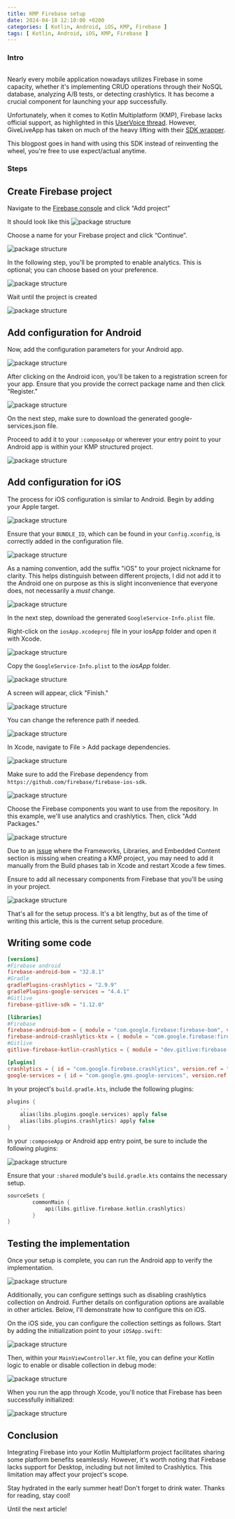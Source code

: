 ```yaml
---
title: KMP Firebase setup
date: 2024-04-18 12:10:00 +0200
categories: [ Kotlin, Android, iOS, KMP, Firebase ]
tags: [ Kotlin, Android, iOS, KMP, Firebase ]
---
```


### Intro

<img src="/assets/img/kmp/kmp.png" alt ="" class="center" >

Nearly every mobile application nowadays utilizes Firebase in some capacity, whether it's implementing CRUD operations through their NoSQL database, analyzing A/B tests, or detecting crashlytics. It has become a crucial component for launching your app successfully.

Unfortunately, when it comes to Kotlin Multiplatform (KMP), Firebase lacks official support, as highlighted in this [UserVoice thread](https://firebase.uservoice.com/forums/948424-general/suggestions/46591717-support-kotlin-multiplatform).
However, GiveLiveApp has taken on much of the heavy lifting with their [SDK wrapper](https://github.com/GitLiveApp/firebase-kotlin-sdk).

This blogpost goes in hand with using this SDK instead of reinventing the wheel, you're free to use expect/actual anytime.

### Steps

## **Create Firebase project**

Navigate to the [Firebase console](https://console.firebase.google.com/u/0/) and click “Add project”

It should look like this <img src="/assets/img/kmp-firebase-setup/add_project_1.png" alt = "package structure" class="center" >

Choose a name for your Firebase project and click “Continue”.

<img src="/assets/img/kmp-firebase-setup/add_project_2.png" alt = "package structure" class="center" >

In the following step, you'll be prompted to enable analytics. This is optional; you can choose based on your preference.

<img src="/assets/img/kmp-firebase-setup/add_project_3.png" alt = "package structure" class="center" >

Wait until the project is created

<img src="/assets/img/kmp-firebase-setup/add_project_4.png" alt = "package structure" class="center" >


## **Add configuration for Android**

Now, add the configuration parameters for your Android app.


<img src="/assets/img/kmp-firebase-setup/add_project_5.png" alt = "package structure" class="center" >

After clicking on the Android icon, you'll be taken to a registration screen for your app. Ensure that you provide the correct package name and then click "Register."

<img src="/assets/img/kmp-firebase-setup/add_project_6.png" alt = "package structure" class="center" >

On the next step, make sure to download the generated google-services.json file.

Proceed to add it to your `:composeApp` or wherever your entry point to your Android app is within your KMP structured project.

<img src="/assets/img/kmp-firebase-setup/add_project_7.png" alt = "package structure" class="center" >

## **Add configuration for iOS**

The process for iOS configuration is similar to Android. Begin by adding your Apple target.


<img src="/assets/img/kmp-firebase-setup/add_project_9.png" alt = "package structure" class="center" >

Ensure that your `BUNDLE_ID`, which can be found in your `Config.xconfig`, is correctly added in the configuration file.

<img src="/assets/img/kmp-firebase-setup/add_project_11.png" alt = "package structure" class="center" >

As a naming convention, add the suffix "iOS" to your project nickname for clarity. This helps distinguish between different projects, I did not add it to the Android one on purpose as this is slight inconvenience that everyone does, not necessarily a *must* change.

<img src="/assets/img/kmp-firebase-setup/add_project_10.png" alt = "package structure" class="center" >

In the next step, download the generated `GoogleService-Info.plist` file.

Right-click on the `iosApp.xcodeproj` file in your iosApp folder and open it with Xcode.

<img src="/assets/img/kmp-firebase-setup/add_project_12.png" alt = "package structure" class="center" >

Copy the `GoogleService-Info.plist` to the *iosApp* folder.

<img src="/assets/img/kmp-firebase-setup/add_project_13.png" alt = "package structure" class="center" >

A screen will appear, click "Finish."

<img src="/assets/img/kmp-firebase-setup/add_project_14.png" alt = "package structure" class="center" >

You can change the reference path if needed.


<img src="/assets/img/kmp-firebase-setup/add_project_15.png" alt = "package structure" class="center" >

In Xcode, navigate to File > Add package dependencies.

<img src="/assets/img/kmp-firebase-setup/add_project_16.png" alt = "package structure" class="center" >

Make sure to add the Firebase dependency from `https://github.com/firebase/firebase-ios-sdk`.

<img src="/assets/img/kmp-firebase-setup/add_project_17.png" alt = "package structure" class="center" >

Choose the Firebase components you want to use from the repository. In this example, we'll use analytics and crashlytics. Then, click "Add Packages."

<img src="/assets/img/kmp-firebase-setup/add_project_18.png" alt = "package structure" class="center" >

Due to an [issue](https://github.com/JetBrains/compose-multiplatform/issues/4026) where the Frameworks, Libraries, and Embedded Content section is missing when creating a KMP project, you may need to add it manually from the Build phases tab in Xcode and restart Xcode a few times.

Ensure to add all necessary components from Firebase that you'll be using in your project.

<img src="/assets/img/kmp-firebase-setup/add_project_19.png" alt = "package structure" class="center" >


That's all for the setup process. It's a bit lengthy, but as of the time of writing this article, this is the current setup procedure.

## Writing some code

```toml
[versions]
#Firebase android
firebase-android-bom = "32.8.1"
#Gradle
gradlePlugins-crashlytics = "2.9.9"
gradlePlugins-google-services = "4.4.1"
#Gitlive
firebase-gitlive-sdk = "1.12.0"

[libraries]
#Firebase
firebase-android-bom = { module = "com.google.firebase:firebase-bom", version.ref = "firebase-android-bom" }
firebase-android-crashlytics-ktx = { module = "com.google.firebase:firebase-crashlytics" }
#Gitlive
gitlive-firebase-kotlin-crashlytics = { module = "dev.gitlive:firebase-crashlytics", version.ref = "firebase-gitlive-sdk" }

[plugins]
crashlytics = { id = "com.google.firebase.crashlytics", version.ref = "gradlePlugins-crashlytics" }
google-services = { id = "com.google.gms.google-services", version.ref = "gradlePlugins-google-services" }
```

In your project's `build.gradle.kts`, include the following plugins:

```kotlin
plugins {
    ...
    alias(libs.plugins.google.services) apply false
    alias(libs.plugins.crashlytics) apply false
}
```

In your `:composeApp` or Android app entry point, be sure to include the following plugins:

<img src="/assets/img/kmp-firebase-setup/add_project_20.png" alt = "package structure" class="center" >

Ensure that your `:shared` module's `build.gradle.kts` contains the necessary setup.

```kotlin
sourceSets {
        commonMain {
            api(libs.gitlive.firebase.kotlin.crashlytics)
        }
}   
```

## Testing the implementation

Once your setup is complete, you can run the Android app to verify the implementation.

<img src="/assets/img/kmp-firebase-setup/run_project_1.png" alt = "package structure" class="center" >

Additionally, you can configure settings such as disabling crashlytics collection on Android. Further details on configuration options are available in other articles. Below, I'll demonstrate how to configure this on iOS.

On the iOS side, you can configure the collection settings as follows. Start by adding the initialization point to your `iOSApp.swift`:

<img src="/assets/img/kmp-firebase-setup/run_project_2.png" alt = "package structure" class="center" >

Then, within your `MainViewController.kt` file, you can define your Kotlin logic to enable or disable collection in debug mode:

<img src="/assets/img/kmp-firebase-setup/run_project_3.png" alt = "package structure" class="center" >

When you run the app through Xcode, you'll notice that Firebase has been successfully initialized:

<img src="/assets/img/kmp-firebase-setup/run_project_4.png" alt = "package structure" class="center" >

## Conclusion

Integrating Firebase into your Kotlin Multiplatform project facilitates sharing some platform benefits seamlessly. However, it's worth noting that Firebase lacks support for Desktop, including but not limited to Crashlytics. This limitation may affect your project's scope.

Stay hydrated in the early summer heat! Don't forget to drink water. Thanks for reading, stay cool!

Until the next article!

<img src="/assets/img/gradle_abstraction/goodbye.jpg" alt ="" class="center">
